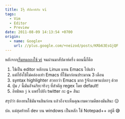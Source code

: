```yaml
---
title: 1½ สัปดาห์กับ vi
tags:
  - Vim
  - Editor
  - Preview
date: 2011-08-09 14:13:54 +0700
origin:
  - name: Google+
    url: //plus.google.com/+neizod/posts/KRb63EsGjQF
---
```


หลังจาก[เริ่มทดลองใช้ vi][self vi 3hr] จนผ่านมาสัปดาห์ครึ่ง ตอนนี้ก็คือ

1. ใช้เป็น editor หลักบน Linux แทน Emacs ไปแล้ว
2. แต่ก็ยังใช้ไม่คล่องเท่า Emacs ที่ใช้มาก่อนประมาณ 3 เดือน
3. syntax highlighter สวยกว่า Emacs มาก รู้จักภาษาแปลกๆ ด้วย
4. ปุ่ม `/` นี้มันอัจฉริยะจริงๆ ที่สำคัญ regex โดย default!
5. อิทธิพล `j` `k` แพร่ไปยัง twitter กะ g+ สินะ

สรุปว่า ต้องทนใช้มันจนชินก่อน แล้วถึงจะเห็นคุณงามความดีของมันสินะ 😑

ปล. แต่สุดท้ายก็ dev บน windows เป็นหลัก ใช้ Notepad++ อยู่ดี 😅


[self vi 3hr]: /2011/07/29/three-hours-trying-vi.html

